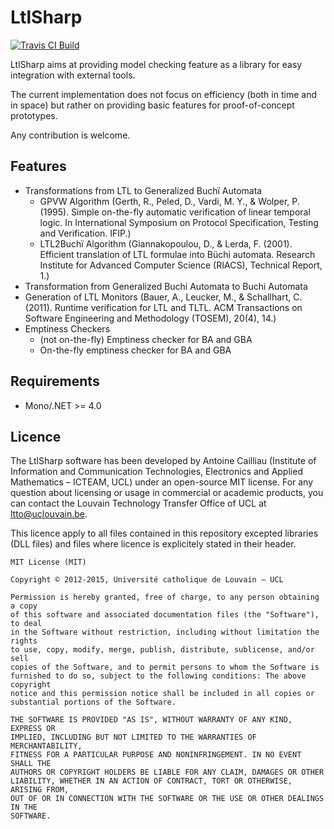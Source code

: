 # LtlSharp

[![Travis CI Build](https://travis-ci.org/ancailliau/LtlSharp.svg?branch=master)](https://travis-ci.org/ancailliau/LtlSharp)

LtlSharp aims at providing model checking feature as a library for easy integration with external tools.

The current implementation does not focus on efficiency (both in time and in space) but rather on providing basic features for proof-of-concept prototypes.

Any contribution is welcome.

## Features
	
* Transformations from LTL to Generalized Buchï Automata
  * GPVW Algorithm (Gerth, R., Peled, D., Vardi, M. Y., & Wolper, P. (1995). Simple on-the-fly automatic verification of linear temporal logic. In International Symposium on Protocol Specification, Testing and Verification. IFIP.)
  * LTL2Buchï Algorithm (Giannakopoulou, D., & Lerda, F. (2001). Efficient translation of LTL formulae into Büchi automata. Research Institute for Advanced Computer Science (RIACS), Technical Report, 1.)
* Transformation from Generalized Buchi Automata to Buchi Automata
* Generation of LTL Monitors (Bauer, A., Leucker, M., & Schallhart, C. (2011). Runtime verification for LTL and TLTL. ACM Transactions on Software Engineering and Methodology (TOSEM), 20(4), 14.)
* Emptiness Checkers
  * (not on-the-fly) Emptiness checker for BA and GBA
  * On-the-fly emptiness checker for BA and GBA

## Requirements

* Mono/.NET >= 4.0

## Licence


The LtlSharp software has been developed by Antoine Cailliau (Institute of 
Information and Communication Technologies, Electronics and Applied Mathematics 
– ICTEAM, UCL) under an open-source MIT license. For any question about 
licensing or usage in commercial or academic products, you can contact the Louvain 
Technology Transfer Office of UCL at ltto@uclouvain.be.

This licence apply to all files contained in this repository excepted 
libraries (DLL files) and files where licence is 
explicitely stated in their header.

    MIT License (MIT)
    
    Copyright © 2012-2015, Université catholique de Louvain – UCL

    Permission is hereby granted, free of charge, to any person obtaining a copy
    of this software and associated documentation files (the "Software"), to deal
    in the Software without restriction, including without limitation the rights
    to use, copy, modify, merge, publish, distribute, sublicense, and/or sell
    copies of the Software, and to permit persons to whom the Software is
    furnished to do so, subject to the following conditions: The above copyright
    notice and this permission notice shall be included in all copies or
    substantial portions of the Software.

    THE SOFTWARE IS PROVIDED "AS IS", WITHOUT WARRANTY OF ANY KIND, EXPRESS OR
    IMPLIED, INCLUDING BUT NOT LIMITED TO THE WARRANTIES OF MERCHANTABILITY,
    FITNESS FOR A PARTICULAR PURPOSE AND NONINFRINGEMENT. IN NO EVENT SHALL THE
    AUTHORS OR COPYRIGHT HOLDERS BE LIABLE FOR ANY CLAIM, DAMAGES OR OTHER
    LIABILITY, WHETHER IN AN ACTION OF CONTRACT, TORT OR OTHERWISE, ARISING FROM,
    OUT OF OR IN CONNECTION WITH THE SOFTWARE OR THE USE OR OTHER DEALINGS IN THE
    SOFTWARE.
